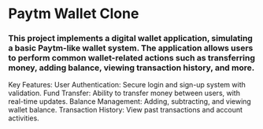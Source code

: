 <h1>
  Paytm Wallet Clone 
</h1>
<h3>This project implements a digital wallet application, simulating a basic Paytm-like wallet system. The application allows users to perform common wallet-related actions such as transferring money, adding balance, viewing transaction history, and more.</h3>

<p>
Key Features:
User Authentication: Secure login and sign-up system with validation.
Fund Transfer: Ability to transfer money between users, with real-time updates.
Balance Management: Adding, subtracting, and viewing wallet balance.
Transaction History: View past transactions and account activities.
</p>
